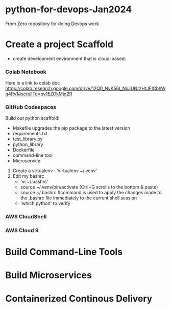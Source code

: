 # python-for-devops-Jan2024
From Zero repository for doing Devops work


# Create a project Scaffold
 * create development environment that is cloud-based:

 ### Colab Notebook
 Here is a link to colab doc https://colab.research.google.com/drive/12Q0_NvK56I_NsJUNrzHtJFICbhWg4Rv1#scrollTo=pv1EZOkMjg2R
 
 ### GitHub Codespaces
 Build out python scaffold:
 * Makefile
   upgrades the pip package to the latest version
 * requirements.txt
 * test_library.py
 * python_library
 * Dockerfile
 * command-line tool
 * Microservice

 1. Create a virtualenv : 'virtualenv ~/.venv'
 2. Edit my bashrc 
    -  'vi ~/.bashrc' 
    -  source ~/.venv/bin/activate  (Ctrl+G scrolls to the bottom & paste)
    -  source ~/.bashrc  #command is used to apply the changes made to the .bashrc file immediately to the current shell session
    -  'which python' to verify
 
 ### AWS CloudShell
 ### AWS Cloud 9

# Build Command-Line Tools

# Build Microservices

# Containerized Continous Delivery
